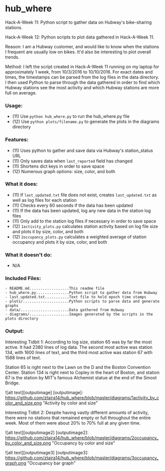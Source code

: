 # hub\_where
Hack-A-Week 11: Python script to gather data on Hubway's bike-sharing stations. 

Hack-A-Week 12: Python scripts to plot data gathered in Hack-A-Week 11. 

Reason: I am a Hubway customer, and would like to know when the stations I
frequent are usually low on bikes. It'd also be interesting to plot overall
trends.

Method: I left the script created in Hack-A-Week 11 running on my laptop
for approximately 1 week, from 10/3/2016 to 10/10/2016. For exact dates and
times, the timestamps can be parsed from the log files in the data directory.
I then used Python to parse through the data gathered in order to find
which Hubway stations see the most activity and which Hubway stations are
more full on average.

### Usage:
- (11) Use `python hub_where.py` to run the hub\_where.py file
- (12) Use `python plots/filename.py` to generate the plots in the diagrams
directory

### Features:
- (11) Uses python to gather and save data via Hubway's station\_status URL
- (11) Only saves data when `last_reported` field has changed
- (11) Shortens dict keys in order to save space
- (12) Numerous graph options: size, color, and both

### What it does:
- (11) If `last_updated.txt` file does not exist, creates `last_updated.txt` as well
    as log files for each station
- (11) Checks every 60 seconds if the data has been updated
- (11) If the data has been updated, log any new data in the station log files
- (11) Only add to the station log files if necessary in order to save space
- (12) `1activity_plots.py` calculates station activity based on log file size
and plots it by size, color, and both
- (12) `2occupancy_plots.py` calculates a weighted average of station occupancy
and plots it by size, color, and both

### What it doesn't do:
- N/A

### Included Files:
```
- README.md..................This readme file
- hub_where.py...............Python script to gather data from Hubway
- last_updated.txt...........Text file to hold epoch time stamps
- plots/.....................Python scripts to parse data and generate graphs
- data/......................Data gathered from Hubway
- diagrams/..................Images generated by the scripts in the plots directory
```
### Output:

Interesting Tidbit 1: According to log size, station 65 was by far the most
active. It had 2380 lines of log data. The second most active was station 134,
with 1600 lines of text, and the third most active was station 67 with 1588
lines of text.

Station 65 is right next to the Lawn on the D and the Boston Convention Center.
Station 134 is right next to Copley in the heart of Boston, and station 67 is
the station by MIT's famous Alchemist statue at the end of the Smoot Bridge.

![alt text][outputimage]
[outputimage]: https://github.com/ztaira14/hub_where/blob/master/diagrams/1activity_by_color_and_size.png "Activity by color and size"

Interesting Tidbit 2: Despite having vastly different amounts of activity, there
were no stations that remained empty or full throughout the entire week. Most
of them were about 20% to 70% full at any given time.

![alt text][outputimage2]
[outputimage2]: https://github.com/ztaira14/hub_where/blob/master/diagrams/2occupancy_by_color_and_size.png "Occupancy by color and size"

![alt text][outputimage3]
[outputimage3]: https://github.com/ztaira14/hub_where/blob/master/diagrams/3occupancy_graph.png "Occupancy bar graph"
